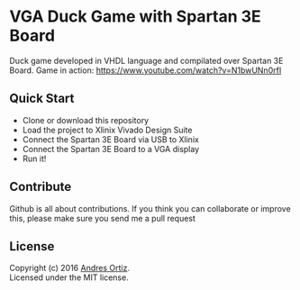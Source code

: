 # VGA Duck Game with Spartan 3E Board
Duck game developed in VHDL language and compilated over Spartan 3E Board.
Game in action: https://www.youtube.com/watch?v=N1bwUNn0rfI

## Quick Start
- Clone or download this repository
- Load the project to Xlinix Vivado Design Suite
- Connect the Spartan 3E Board via USB to Xlinix
- Connect the Spartan 3E Board to a VGA display
- Run it! 

## Contribute
Github is all about contributions. If you think you can collaborate or improve this, please make sure you send me a pull request

## License
Copyright (c) 2016 [Andres Ortiz](http://www.andresfelipeortiz.com).  
Licensed under the MIT license.